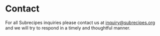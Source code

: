 # Contact

For all Subrecipes inquiries please contact us at inquiry@subrecipes.org and we will try to respond in a timely and thoughtful manner.